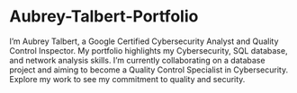 # Aubrey-Talbert-Portfolio
I’m Aubrey Talbert, a Google Certified Cybersecurity Analyst and Quality Control Inspector. My portfolio highlights my Cybersecurity, SQL database, and network analysis skills. I’m currently collaborating on a database project and aiming to become a Quality Control Specialist in Cybersecurity. Explore my work to see my commitment to quality and security.
